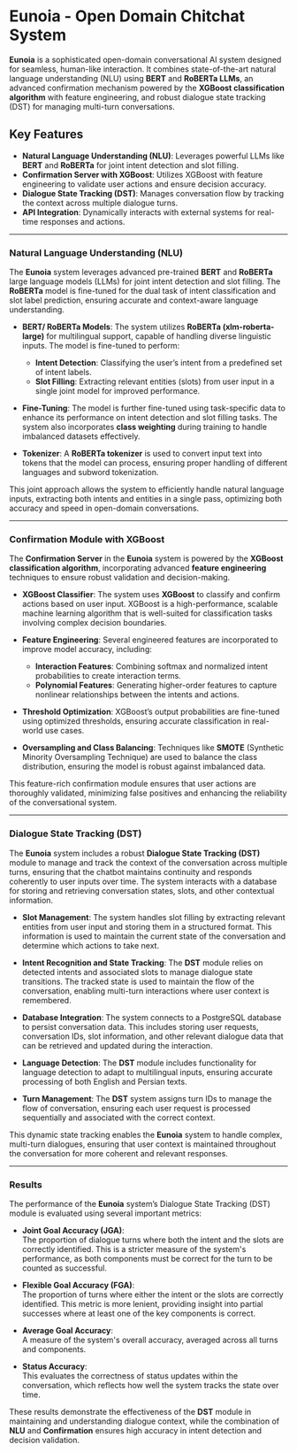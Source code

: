 
# Eunoia - Open Domain Chitchat System

**Eunoia** is a sophisticated open-domain conversational AI system designed for seamless, human-like interaction. It combines state-of-the-art natural language understanding (NLU) using **BERT** and **RoBERTa LLMs**, an advanced confirmation mechanism powered by the **XGBoost classification algorithm** with feature engineering, and robust dialogue state tracking (DST) for managing multi-turn conversations.

## Key Features
- **Natural Language Understanding (NLU)**: Leverages powerful LLMs like **BERT** and **RoBERTa** for joint intent detection and slot filling.
- **Confirmation Server with XGBoost**: Utilizes XGBoost with feature engineering to validate user actions and ensure decision accuracy.
- **Dialogue State Tracking (DST)**: Manages conversation flow by tracking the context across multiple dialogue turns.
- **API Integration**: Dynamically interacts with external systems for real-time responses and actions.

---

### Natural Language Understanding (NLU)
The **Eunoia** system leverages advanced pre-trained **BERT** and **RoBERTa** large language models (LLMs) for joint intent detection and slot filling. The **RoBERTa** model is fine-tuned for the dual task of intent classification and slot label prediction, ensuring accurate and context-aware language understanding.

- **BERT/ RoBERTa Models**: The system utilizes **RoBERTa (xlm-roberta-large)** for multilingual support, capable of handling diverse linguistic inputs. The model is fine-tuned to perform:
  - **Intent Detection**: Classifying the user’s intent from a predefined set of intent labels.
  - **Slot Filling**: Extracting relevant entities (slots) from user input in a single joint model for improved performance.
  
- **Fine-Tuning**: The model is further fine-tuned using task-specific data to enhance its performance on intent detection and slot filling tasks. The system also incorporates **class weighting** during training to handle imbalanced datasets effectively.

- **Tokenizer**: A **RoBERTa tokenizer** is used to convert input text into tokens that the model can process, ensuring proper handling of different languages and subword tokenization.

This joint approach allows the system to efficiently handle natural language inputs, extracting both intents and entities in a single pass, optimizing both accuracy and speed in open-domain conversations.

---

### Confirmation Module with XGBoost
The **Confirmation Server** in the **Eunoia** system is powered by the **XGBoost classification algorithm**, incorporating advanced **feature engineering** techniques to ensure robust validation and decision-making.

- **XGBoost Classifier**: The system uses **XGBoost** to classify and confirm actions based on user input. XGBoost is a high-performance, scalable machine learning algorithm that is well-suited for classification tasks involving complex decision boundaries.
  
- **Feature Engineering**: Several engineered features are incorporated to improve model accuracy, including:
  - **Interaction Features**: Combining softmax and normalized intent probabilities to create interaction terms.
  - **Polynomial Features**: Generating higher-order features to capture nonlinear relationships between the intents and actions.
  
- **Threshold Optimization**: XGBoost’s output probabilities are fine-tuned using optimized thresholds, ensuring accurate classification in real-world use cases.

- **Oversampling and Class Balancing**: Techniques like **SMOTE** (Synthetic Minority Oversampling Technique) are used to balance the class distribution, ensuring the model is robust against imbalanced data.

This feature-rich confirmation module ensures that user actions are thoroughly validated, minimizing false positives and enhancing the reliability of the conversational system.

---

### Dialogue State Tracking (DST)
The **Eunoia** system includes a robust **Dialogue State Tracking (DST)** module to manage and track the context of the conversation across multiple turns, ensuring that the chatbot maintains continuity and responds coherently to user inputs over time. The system interacts with a database for storing and retrieving conversation states, slots, and other contextual information.

- **Slot Management**: The system handles slot filling by extracting relevant entities from user input and storing them in a structured format. This information is used to maintain the current state of the conversation and determine which actions to take next.

- **Intent Recognition and State Tracking**: The **DST** module relies on detected intents and associated slots to manage dialogue state transitions. The tracked state is used to maintain the flow of the conversation, enabling multi-turn interactions where user context is remembered.

- **Database Integration**: The system connects to a PostgreSQL database to persist conversation data. This includes storing user requests, conversation IDs, slot information, and other relevant dialogue data that can be retrieved and updated during the interaction.

- **Language Detection**: The **DST** module includes functionality for language detection to adapt to multilingual inputs, ensuring accurate processing of both English and Persian texts.

- **Turn Management**: The **DST** system assigns turn IDs to manage the flow of conversation, ensuring each user request is processed sequentially and associated with the correct context.

This dynamic state tracking enables the **Eunoia** system to handle complex, multi-turn dialogues, ensuring that user context is maintained throughout the conversation for more coherent and relevant responses.

---

### Results

The performance of the **Eunoia** system’s Dialogue State Tracking (DST) module is evaluated using several important metrics:

- **Joint Goal Accuracy (JGA)**:  
  The proportion of dialogue turns where both the intent and the slots are correctly identified. This is a stricter measure of the system's performance, as both components must be correct for the turn to be counted as successful.

- **Flexible Goal Accuracy (FGA)**:  
  The proportion of turns where either the intent or the slots are correctly identified. This metric is more lenient, providing insight into partial successes where at least one of the key components is correct.

- **Average Goal Accuracy**:  
  A measure of the system's overall accuracy, averaged across all turns and components.

- **Status Accuracy**:  
  This evaluates the correctness of status updates within the conversation, which reflects how well the system tracks the state over time.

These results demonstrate the effectiveness of the **DST** module in maintaining and understanding dialogue context, while the combination of **NLU** and **Confirmation** ensures high accuracy in intent detection and decision validation.
